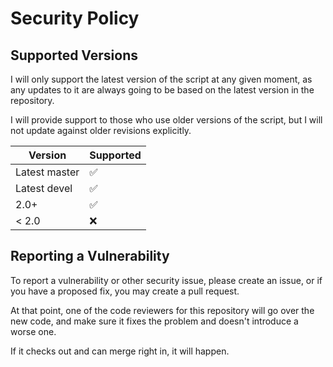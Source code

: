 # Security Policy

## Supported Versions

I will only support the latest version of the script at any given moment, as any updates to it are always going to be based on the latest version in the repository.

I will provide support to those who use older versions of the script, but I will not update against older revisions explicitly.

| Version       | Supported          |
| ------------- | ------------------ |
| Latest master | :white_check_mark: |
| Latest devel  | :white_check_mark: |
| 2.0+          | :white_check_mark: |
| < 2.0         | :x:                |

## Reporting a Vulnerability

To report a vulnerability or other security issue, please create an issue, or if you have a proposed fix, you may create a pull request.

At that point, one of the code reviewers for this repository will go over the new code, and make sure it fixes the problem and doesn't introduce a worse one.

If it checks out and can merge right in, it will happen.
